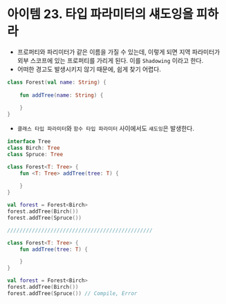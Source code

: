 # 아이템 23. 타입 파라미터의 섀도잉을 피하라


- 프로퍼티와 파리미터가 같은 이름을 가질 수 있는데, 이렇게 되면 지역 파라미터가 외부 스코프에 있는 프로퍼티를 가리게 된다. 이를 `Shadowing` 이라고 한다.
- 어떠한 경고도 발생시키지 않기 때문에, 쉽게 찾기 어렵다.


```kotlin
class Forest(val name: String) {
    
    fun addTree(name: String) {
        
    }
}
```


- `클래스 타입 파라미터`와 `함수 타입 파라미터` 사이에서도 `섀도잉`은 발생한다.
```kotlin
interface Tree
class Birch: Tree
class Spruce: Tree

class Forest<T: Tree> {
    fun <T: Tree> addTree(tree: T) {
        
    }
}

val forest = Forest<Birch>
forest.addTree(Birch())
forest.addTree(Spruce())

///////////////////////////////////////////////

class Forest<T: Tree> {
    fun addTree(tree: T) {

    }
}

val forest = Forest<Birch>
forest.addTree(Birch())
forest.addTree(Spruce()) // Compile, Error
```
